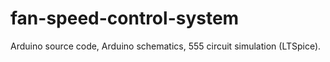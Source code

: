 # fan-speed-control-system
Arduino source code, Arduino schematics, 555 circuit simulation (LTSpice).

